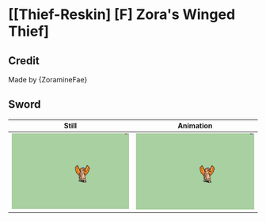 # [\[Thief-Reskin\] \[F\] Zora's Winged Thief]

## Credit

Made by {ZoramineFae}

## Sword

| Still | Animation |
| :---: | :-------: |
| ![Sword still](./Sword_000.png) | ![Sword animation](./Sword.gif) |
